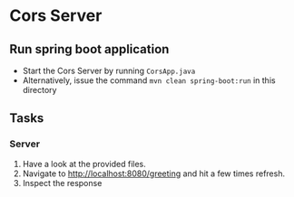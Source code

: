 # Cors Server

## Run spring boot application

- Start the Cors Server by running `CorsApp.java`
- Alternatively, issue the command `mvn clean spring-boot:run` in this directory

## Tasks
### Server
1. Have a look at the provided files.
2. Navigate to [http://localhost:8080/greeting](http://localhost:8080/greeting) and hit a few times refresh.
3. Inspect the response